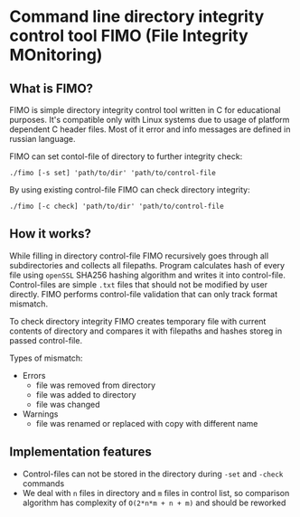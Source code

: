 #  Command line directory integrity control tool FIMO (File Integrity MOnitoring)

## What is FIMO?
FIMO is simple directory integrity control tool written in C for educational purposes. It's compatible only with Linux systems due to usage of platform dependent C header files. Most of it error and info messages are defined in russian language.

FIMO can set contol-file of directory to further integrity check:

```./fimo [-s set] 'path/to/dir' 'path/to/control-file```

By using existing control-file FIMO can check directory integrity:

```./fimo [-c check] 'path/to/dir' 'path/to/control-file```

## How it works?
While filling in directory control-file FIMO recursively goes through all subdirectories and collects all filepaths. Program calculates hash of every file using `openSSL` SHA256 hashing algorithm and writes it into control-file.
Control-files are simple `.txt` files that should not be modified by user directly. FIMO performs control-file validation that can only track format mismatch.

To check directory integrity FIMO creates temporary file with current contents of directory and compares it with filepaths and hashes storeg in passed control-file.

Types of mismatch:
* Errors
  - file was removed from directory
  - file was added to directory
  - file was changed
* Warnings
  - file was renamed or replaced with copy with different name

## Implementation features
- Control-files can not be stored in the directory during `-set` and `-check` commands
- We deal with `n` files in directory and `m` files in control list, so comparison algorithm has complexity of `O(2*n*m + n + m)` and should be reworked
